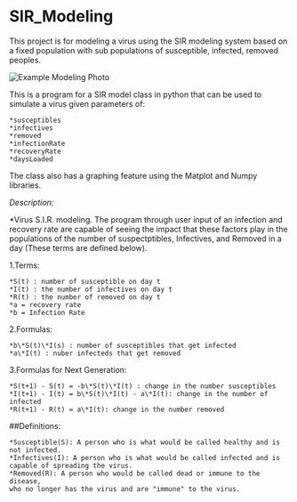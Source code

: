 # SIR_Modeling
This project is for modeling a virus using the SIR modeling system based on a fixed population with sub populations of susceptible, infected, removed peoples. 

![Example Modeling Photo](SIR_Modeling/Figure_Model_Example.png)

This is a program for a SIR model class in python that can be used to simulate a virus given parameters of:

    *susceptibles 
    *infectives 
    *removed 
    *infectionRate 
    *recoveryRate 
    *daysLoaded 

The class also has a graphing feature using the Matplot and Numpy libraries.

*Description:*

   *Virus S.I.R. modeling. The program through user input of an infection and recovery rate are capable of seeing the impact that these factors play in the populations of the number of suspectptibles, Infectives, and Removed in a day (These terms are defined below).
   	
1.Terms:
    
    *S(t) : number of susceptible on day t
    *I(t) : the number of infectives on day t
    *R(t) : the number of removed on day t
    *a = recovery rate
    *b = Infection Rate
       
2.Formulas:
    
    *b\*S(t)\*I(s) : number of susceptibles that get infected
    *a\*I(t) : nuber infecteds that get removed
        
3.Formulas for Next Generation:
    
    *S(t+1) - S(t) = -b\*S(t)\*I(t) : change in the number susceptibles
    *I(t+1) - I(t) = b\*S(t)\*I(t) - a\*I(t): change in the number of infected
    *R(t+1) - R(t) = a\*I(t): change in the number removed
        
##Definitions:
    
    *Susceptible(S): A person who is what would be called healthy and is not infected.
    *Infectives(I): A person who is what would be called infected and is 
    capable of spreading the virus.
    *Removed(R): A person who would be called dead or immune to the disease, 
    who no longer has the virus and are "immune" to the virus.

